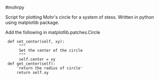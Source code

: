 #mohrpy

Script for plotting Mohr's circle for a system of stess. Written in python using matplotlib package.

Add the following in matplotlib.patches.Circle

     def set_center(self, xy):
          """
          Set the center of the circle
          """
          self.center = xy
     def get_center(self):
         'return the radius of circle'
         return self.xy

